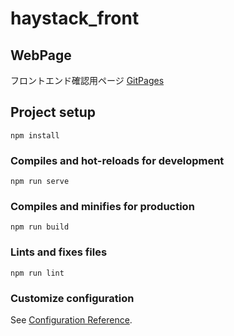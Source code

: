 # haystack_front

## WebPage
フロントエンド確認用ページ [GitPages](https://kitjp-intern.github.io/haystack_front/)

## Project setup
```
npm install
```

### Compiles and hot-reloads for development
```
npm run serve
```

### Compiles and minifies for production
```
npm run build
```

### Lints and fixes files
```
npm run lint
```

### Customize configuration
See [Configuration Reference](https://cli.vuejs.org/config/).
